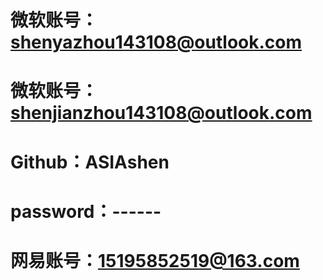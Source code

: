 # 微软账号：shenyazhou143108@outlook.com
# 微软账号：shenjianzhou143108@outlook.com
# Github：ASIAshen
# password：------
# 网易账号：15195852519@163.com
